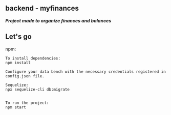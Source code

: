 ## backend - myfinances

**_Project made to organize finances and balances_**

## Let's go

npm:

```
To install dependencies:
npm install

Configure your data bench with the necessary credentials registered in config.json file.

Sequelize:
npx sequelize-cli db:migrate


To run the project:
npm start
```
